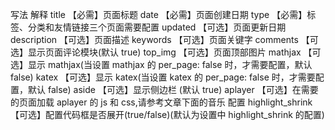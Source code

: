 写法 解释
title 【必需】页面标题
date 【必需】页面创建日期
type 【必需】标签、分类和友情链接三个页面需要配置
updated 【可选】页面更新日期
description 【可选】页面描述
keywords 【可选】页面关键字
comments 【可选】显示页面评论模块(默认 true)
top_img 【可选】页面顶部图片
mathjax 【可选】显示 mathjax(当设置 mathjax 的 per_page: false 时，才需要配置，默认 false)
katex 【可选】显示 katex(当设置 katex 的 per_page: false 时，才需要配置，默认 false)
aside 【可选】显示侧边栏 (默认 true)
aplayer 【可选】在需要的页面加载 aplayer 的 js 和 css,请参考文章下面的音乐 配置
highlight_shrink 【可选】配置代码框是否展开(true/false)(默认为设置中 highlight_shrink 的配置)
